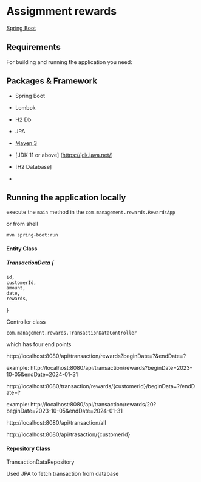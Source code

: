 # Assigmment rewards
 
[Spring Boot](http://projects.spring.io/spring-boot/)


## Requirements

For building and running the application you need:

## Packages & Framework
- Spring Boot
- Lombok
- H2 Db
- JPA

- [Maven 3](https://maven.apache.org)
- [JDK 11 or above]  (https://jdk.java.net/)
- [H2 Database]
- 
## Running the application locally

execute the `main` method in the `com.management.rewards.RewardsApp`

or from shell

```shell
mvn spring-boot:run
```
#### Entity Class
#####  TransactionData  {
	id,
	customerId,
	amount,
	date,
	rewards,
}

Controller class

`com.management.rewards.TransactionDataController`

which has four end points 

http://localhost:8080/api/transaction/rewards?beginDate=?&endDate=?

example: http://localhost:8080/api/transaction/rewards?beginDate=2023-10-05&endDate=2024-01-31

http://localhost:8080/transaction/rewards/{customerId}/beginData=?/endDate=?

example: http://localhost:8080/api/transaction/rewards/20?beginDate=2023-10-05&endDate=2024-01-31

http://localhost:8080/api/transaction/all

http://localhost:8080/api/trasaction/{customerId}


#### Repository Class
TransactionDataRepository 

Used JPA to fetch transaction from database


